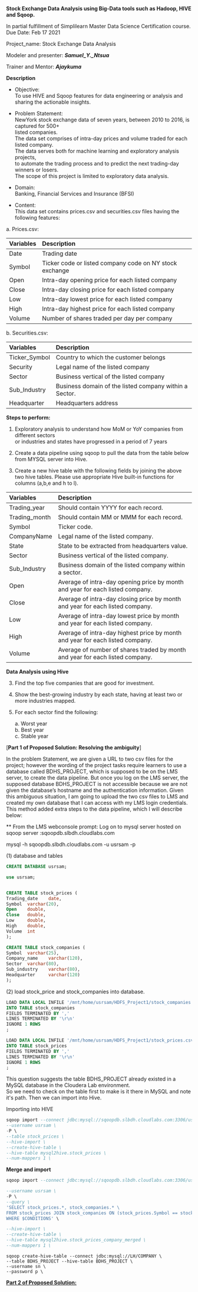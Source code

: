 **Stock Exchange Data Analysis using Big-Data tools such as Hadoop, HIVE and Sqoop.**  

In partial fulfillment of Simplilearn Master Data Science Certification course.  
Due Date: Feb 17 2021  

Project_name: Stock Exchange Data Analysis    

Modeler and presenter: ***Samuel_Y._Ntsua*** 

Trainer and Mentor: ***Ajaykuma*** 

**Description**  

- Objective:  
To use HIVE and Sqoop features for data engineering or analysis and sharing the actionable insights.  

- Problem Statement:  
NewYork stock exchange data of seven years, between 2010 to 2016, is captured for 500+  
listed companies.  
The data set comprises of intra-day prices and volume traded for each listed company.  
The data serves both for machine learning and exploratory analysis projects,  
to automate the trading process and to predict the next trading-day winners or losers.  
The scope of this project is limited to exploratory data analysis.  

- Domain:  
Banking, Financial Services and Insurance (BFSI)
- Content:  
This data set contains prices.csv and securities.csv files having the following features: 

a. Prices.csv:  

Variables                    | Description   
|:-----------------------------|:------------------------------------|  
| Date | Trading date|
| Symbol | Ticker code or listed company code on NY stock exchange  |
| Open | Intra-day opening price for each listed company  |
| Close | Intra-day closing price for each listed company  |
| Low | Intra-day lowest price for each listed company  |
| High | Intra-day highest price for each listed company  |
| Volume | Number of shares traded per day per company  |  

  b. Securities.csv:  

|Variables                    | Description   
|:-----------------------------|:------------------------------------|
| Ticker_Symbol | Country to which the customer belongs
| Security | Legal name of the listed company
| Sector | Business vertical of the listed company
| Sub_Industry| Business domain of the listed company within a Sector.
| Headquarter| Headquarters address

**Steps to perform:**

1) Exploratory analysis to understand how MoM or YoY companies from different sectors  
or industries and states have progressed in a period of 7 years

1) Create a data pipeline using sqoop to pull the data from the table below from MYSQL server into Hive.

2) Create a new hive table with the following fields by joining the above two hive tables.
Please use appropriate Hive built-in functions for columns (a,b,e and h to l).  

|Variables              | Description   
|:----------------------|:------------------------------------|
| Trading_year | Should contain YYYY for each record.|  
| Trading_month| Should contain MM or MMM for each record.|  
| Symbol| Ticker code.|  
| CompanyName| Legal name of the listed company.|  
| State| State to be extracted from headquarters value.|  
| Sector| Business vertical of the listed company.|  
| Sub_Industry| Business domain of the listed company within a sector.|  
| Open| Average of intra-day opening price by month and year for each listed company.|  
| Close| Average of intra-day closing price by month and year for each listed company.|  
| Low| Average of intra-day lowest price by month and year for each listed company.|  
| High| Average of intra-day highest price by month and year for each listed company.|  
| Volume| Average of number of shares traded by month and year for each listed company.|  

**Data Analysis using Hive**  

3) Find the top five companies that are good for investment.  
4) Show the best-growing industry by each state, having at least two or more industries mapped.  
5) For each sector find the following:  

    a. Worst year  
    b. Best year  
    c. Stable year  

[**Part 1 of Proposed Solution: Resolving the ambiguity**]

In the problem Statement, we are given a URL to two csv files for the project; however the wording of the project tasks require learners to use a database called BDHS_PROJECT, which is supposed to be on the LMS server, to create the data pipeline. But once you log on the LMS server, the supposed database BDHS_PROJECT is not accessible because we are not given the database’s hostname and the authentication information.
Given this ambiguous situation, I am going to upload the two csv files to LMS and created my own database that I can access with my LMS login credentials. This method added extra steps to the data pipeline, which I will describe below:

** From the LMS webconsole prompt:
Log on to mysql server hosted on sqoop server :sqoopdb.slbdh.cloudlabs.com

mysql -h sqoopdb.slbdh.cloudlabs.com -u usrsam -p

(1) database and tables
``` sql 
CREATE DATABASE usrsam;

use usrsam;
```  

``` sql

CREATE TABLE stock_prices (
Trading_date 	date,
Symbol 	varchar(20),
Open 	double,
Close 	double,
Low 	double,
High 	double,
Volume 	int
);

CREATE TABLE stock_companies (
Symbol 	varchar(25),
Company_name 	varchar(120),
Sector 	varchar(80),
Sub_industry 	varchar(80),
Headquarter 	varchar(120)
);
```  


(2) load stock_price and stock_companies into database.

```sql sqoop
LOAD DATA LOCAL INFILE '/mnt/home/usrsam/HDFS_Project1/stock_companies.csv'
INTO TABLE stock_companies
FIELDS TERMINATED BY ','
LINES TERMINATED BY '\r\n'
IGNORE 1 ROWS
;

LOAD DATA LOCAL INFILE '/mnt/home/usrsam/HDFS_Project1/stock_prices.csv'
INTO TABLE stock_prices
FIELDS TERMINATED BY ','
LINES TERMINATED BY '\r\n'
IGNORE 1 ROWS
;
```  

This question suggests the table BDHS_PROJECT already existed in a MySQL database in the Cloudera Lab environment.  
So we need to check on the table first to make is it there in MySQL and note it's path. Then we can import into Hive.  

Importing into HIVE

``` sql sqoop
sqoop import --connect jdbc:mysql://sqoopdb.slbdh.cloudlabs.com:3306/usrsam \  
--username usrsam \  
-P \  
--table stock_prices \  
--hive-import \  
--create-hive-table \  
--hive-table mysql2hive.stock_prices \  
--num-mappers 1 \ 

```

**Merge and import**  

```sql sqoop
sqoop import --connect jdbc:mysql://sqoopdb.slbdh.cloudlabs.com:3306/usrsam \

--username usrsam \
-P \
--query \
'SELECT stock_prices.*, stock_companies.* \
FROM stock_prices JOIN stock_companies ON (stock_prices.Symbol == stock_companies.Symbol) \
WHERE $CONDITIONS' \

--hive-import \
--create-hive-table \
--hive-table mysql2hive.stock_prices_company_merged \
--num-mappers 1 \
```  
```sqoop
sqoop create-hive-table --connect jdbc:mysql://LH/COMPANY \
--table BDHS_PROJECT --hive-table BDHS_PROJECT \
--username sn \
--password p \
``` 

[**Part 2 of Proposed Solution:**](https://github.com/samuel-ntsua/Big-Data_Hadoop_and_Spark_Developer/blob/89196484c997f9896963e844192820bd32a02cc2/Final_project1_NYSE_DA_HDFS_Spark_sntsua-FINAL.pdf)  
